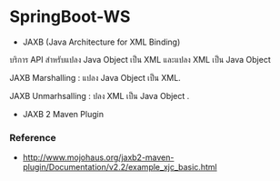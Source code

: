 # SpringBoot-WS

- JAXB (Java Architecture for XML Binding)

บริการ API สำหรับแปลง Java Object เป็น XML และแปลง XML เป็น Java Object 

JAXB Marshalling : แปลง Java Object เป็น XML.

JAXB Unmarhsalling : ปลง XML เป็น Java Object .
	
- JAXB 2 Maven Plugin


### Reference

- http://www.mojohaus.org/jaxb2-maven-plugin/Documentation/v2.2/example_xjc_basic.html